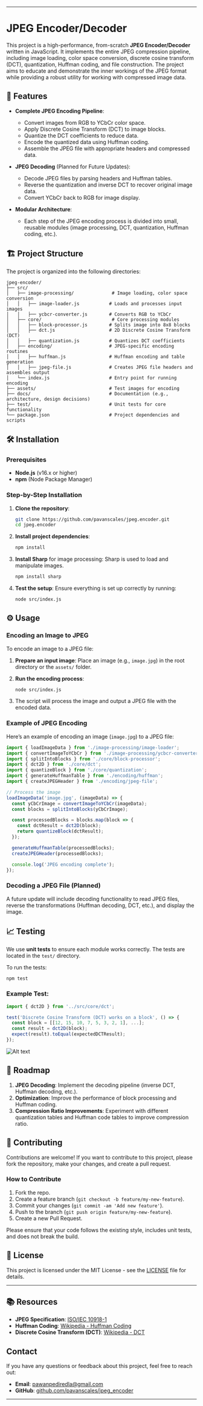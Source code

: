 
---

# JPEG Encoder/Decoder

This project is a high-performance, from-scratch **JPEG Encoder/Decoder** written in JavaScript. It implements the entire JPEG compression pipeline, including image loading, color space conversion, discrete cosine transform (DCT), quantization, Huffman coding, and file construction. The project aims to educate and demonstrate the inner workings of the JPEG format while providing a robust utility for working with compressed image data.

## 🚀 Features

- **Complete JPEG Encoding Pipeline**:
  - Convert images from RGB to YCbCr color space.
  - Apply Discrete Cosine Transform (DCT) to image blocks.
  - Quantize the DCT coefficients to reduce data.
  - Encode the quantized data using Huffman coding.
  - Assemble the JPEG file with appropriate headers and compressed data.

- **JPEG Decoding** (Planned for Future Updates):
  - Decode JPEG files by parsing headers and Huffman tables.
  - Reverse the quantization and inverse DCT to recover original image data.
  - Convert YCbCr back to RGB for image display.

- **Modular Architecture**:
  - Each step of the JPEG encoding process is divided into small, reusable modules (image processing, DCT, quantization, Huffman coding, etc.).

## 🏗️ Project Structure

The project is organized into the following directories:

```
jpeg-encoder/
├── src/
│   ├── image-processing/              # Image loading, color space conversion
│   │   ├── image-loader.js           # Loads and processes input images
│   │   ├── ycbcr-converter.js        # Converts RGB to YCbCr
│   ├── core/                          # Core processing modules
│   │   ├── block-processor.js        # Splits image into 8x8 blocks
│   │   ├── dct.js                    # 2D Discrete Cosine Transform (DCT)
│   │   ├── quantization.js           # Quantizes DCT coefficients
│   ├── encoding/                     # JPEG-specific encoding routines
│   │   ├── huffman.js                # Huffman encoding and table generation
│   │   ├── jpeg-file.js              # Creates JPEG file headers and assembles output
│   └── index.js                      # Entry point for running encoding
├── assets/                           # Test images for encoding
├── docs/                             # Documentation (e.g., architecture, design decisions)
├── test/                             # Unit tests for core functionality
└── package.json                      # Project dependencies and scripts
```

## 🛠️ Installation

### Prerequisites

- **Node.js** (v16.x or higher)
- **npm** (Node Package Manager)

### Step-by-Step Installation

1. **Clone the repository**:
   ```bash
   git clone https://github.com/pavanscales/jpeg.encoder.git
   cd jpeg.encoder
   ```

2. **Install project dependencies**:
   ```bash
   npm install
   ```

3. **Install Sharp** for image processing:
   Sharp is used to load and manipulate images.
   ```bash
   npm install sharp
   ```

4. **Test the setup**:
   Ensure everything is set up correctly by running:
   ```bash
   node src/index.js
   ```

## ⚙️ Usage

### Encoding an Image to JPEG

To encode an image to a JPEG file:

1. **Prepare an input image**:
   Place an image (e.g., `image.jpg`) in the root directory or the `assets/` folder.

2. **Run the encoding process**:
   ```bash
   node src/index.js
   ```

3. The script will process the image and output a JPEG file with the encoded data.

### Example of JPEG Encoding

Here’s an example of encoding an image (`image.jpg`) to a JPEG file:

```js
import { loadImageData } from './image-processing/image-loader';
import { convertImageToYCbCr } from './image-processing/ycbcr-converter';
import { splitIntoBlocks } from './core/block-processor';
import { dct2D } from './core/dct';
import { quantizeBlock } from './core/quantization';
import { generateHuffmanTable } from './encoding/huffman';
import { createJPEGHeader } from './encoding/jpeg-file';

// Process the image
loadImageData('image.jpg', (imageData) => {
  const yCbCrImage = convertImageToYCbCr(imageData);
  const blocks = splitIntoBlocks(yCbCrImage);

  const processedBlocks = blocks.map(block => {
    const dctResult = dct2D(block);
    return quantizeBlock(dctResult);
  });

  generateHuffmanTable(processedBlocks);
  createJPEGHeader(processedBlocks);

  console.log('JPEG encoding complete');
});
```

### Decoding a JPEG File (Planned)

A future update will include decoding functionality to read JPEG files, reverse the transformations (Huffman decoding, DCT, etc.), and display the image.

## 📈 Testing

We use **unit tests** to ensure each module works correctly. The tests are located in the `test/` directory.

To run the tests:

```bash
npm test
```

### Example Test:

```js
import { dct2D } from '../src/core/dct';

test('Discrete Cosine Transform (DCT) works on a block', () => {
  const block = [[12, 15, 10, 7, 5, 3, 2, 1], ...];
  const result = dct2D(block);
  expect(result).toEqual(expectedDCTResult);
});
```
![Alt text](./assests/output.png)

## 🎯 Roadmap

1. **JPEG Decoding**: Implement the decoding pipeline (inverse DCT, Huffman decoding, etc.).
2. **Optimization**: Improve the performance of block processing and Huffman coding.
3. **Compression Ratio Improvements**: Experiment with different quantization tables and Huffman code tables to improve compression ratio.

## 🤝 Contributing

Contributions are welcome! If you want to contribute to this project, please fork the repository, make your changes, and create a pull request.

### How to Contribute

1. Fork the repo.
2. Create a feature branch (`git checkout -b feature/my-new-feature`).
3. Commit your changes (`git commit -am 'Add new feature'`).
4. Push to the branch (`git push origin feature/my-new-feature`).
5. Create a new Pull Request.



Please ensure that your code follows the existing style, includes unit tests, and does not break the build.


## 📜 License

This project is licensed under the MIT License - see the [LICENSE](LICENSE) file for details.

---

## 📚 Resources

- **JPEG Specification**: [ISO/IEC 10918-1](https://www.iso.org/standard/19368.html)
- **Huffman Coding**: [Wikipedia - Huffman Coding](https://en.wikipedia.org/wiki/Huffman_coding)
- **Discrete Cosine Transform (DCT)**: [Wikipedia - DCT](https://en.wikipedia.org/wiki/Discrete_cosine_transform)

## **Contact**

If you have any questions or feedback about this project, feel free to reach out:

- **Email**: pawanpediredla@gmail.com
- **GitHub**: [github.com/pavanscales/jpeg_encoder](https://github.com/pavanscales/jpeg.encoder.git)

---

